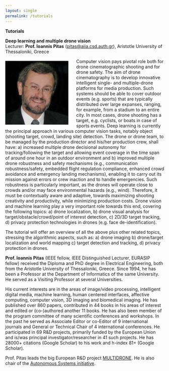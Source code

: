 ```yaml
---
layout: single
permalink: /tutorials
---
```

**Tutorials**

**Deep learning and multiple drone vision**<br/>
Lecturer: **Prof. Ioannis Pitas** (<a href="mailto:pitas@aiia.csd.auth.gr">pitas@aiia.csd.auth.gr</a>), Aristotle University of Thessaloniki, Greece

<img src="/assets/images/ioannis_pitas.jpg" style="float:left;padding-right:25px;padding-top:7px;max-width:200px" alt="Professor Ioannis Pitas"/> Computer vision pays pivotal role both for drone cinematographic shooting and for drone safety. The aim of drone cinematography is to develop innovative intelligent single- and multiple-drone platforms for media production. Such systems should be able to cover outdoor events (e.g. sports) that are typically distributed over large expanses, ranging, for example, from a stadium to an entire city. In most cases, drone shooting has a target, e.g. cyclists, or boats in case of sports events. Deep learning is currently the principal approach in various computer vision tasks, notably object (shooting target, crowd, landing site) detection. The drone or drone team, to be managed by the production director and his/her production crew, shall have: a) increased multiple drone decisional autonomy for tracking/following the target and allowing event coverage in the time span of around one hour in an outdoor environment and b) improved multiple drone robustness and safety mechanisms (e.g., communication robustness/safety, embedded flight regulation compliance, enhanced crowd avoidance and emergency landing mechanisms), enabling it to carry out its mission against errors or crew inaction and to handle emergencies. Such robustness is particularly important, as the drones will operate close to crowds and/or may face environmental hazards (e.g., wind). Therefore, it must be contextually aware and adaptive, towards maximizing shooting creativity and productivity, while minimizing production costs. Drone vision and machine learning play a very important role towards this end, covering the following topics: a) drone localization, b) drone visual analysis for target/obstacle/crowd/point of interest detection, c) 2D/3D target tracking, d) privacy protection technologies in drones (e.g. face de-identification).

The tutorial will offer an overview of all the above plus other related topics, stressing the algorithmic aspects, such as: a) drone imaging b) drone/target localization and world mapping c) target detection and tracking, d) privacy protection in drones.

**Prof. Ioannis Pitas** (IEEE fellow, IEEE Distinguished Lecturer, EURASIP fellow) received the Diploma and PhD degree in Electrical Engineering, both from the Aristotle University of Thessaloniki, Greece. Since 1994, he has been a Professor at the Department of Informatics of the same University. He served as a Visiting Professor at several Universities.

His current interests are in the areas of image/video processing, intelligent digital media, machine learning, human centered interfaces, affective computing, computer vision, 3D imaging and biomedical imaging. He has published over 860 papers, contributed in 44 books in his areas of interest and edited or (co-)authored another 11 books. He has also been member of the program committee of many scientific conferences and workshops. In the past he served as Associate Editor or co-Editor of 9 international journals and General or Technical Chair of 4 international conferences. He participated in 69 R&D projects, primarily funded by the European Union and is/was principal investigator/researcher in 41 such projects. He has 28000+ citations (Google Scholar) to his work and h-index 81+ (Google Scholar).

Prof. Pitas leads the big European R&D project <a href="https://multidrone.eu/">MULTIDRONE</a>. He is also chair of the <a href="http://asi.politecnica.unige.it/">Autonomous Systems initiative</a>.

